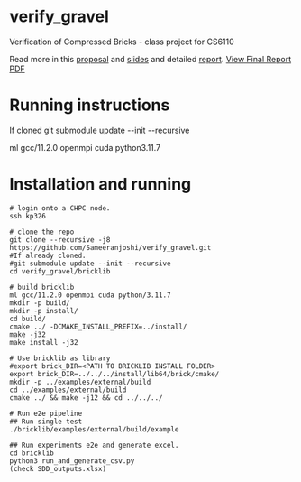 # verify_gravel
Verification of Compressed Bricks - class project for CS6110

Read more in this [proposal](https://docs.google.com/document/d/1uZaDDlo5LlQEcIfZqqymmbaPRtcTG0j47xhOMQLZwlo/edit?usp=sharing) and [slides](https://docs.google.com/presentation/d/1a98UeDvrW7s5jxWdjcV4WV_5v_Rpp96wxW16cZ6gFFE/edit?usp=sharing) and detailed [report](https://github.com/Sameeranjoshi/verify_gravel/blob/main/FINAL_REPORT_6110.pdf).
<a href="https://github.com/Sameeranjoshi/verify_gravel/blob/main/FINAL_REPORT_6110.pdf" target="_blank">View Final Report PDF</a>

# Running instructions


If cloned
git submodule update --init --recursive


ml gcc/11.2.0 openmpi cuda python3.11.7

# Installation and running

```
# login onto a CHPC node.
ssh kp326

# clone the repo
git clone --recursive -j8 https://github.com/Sameeranjoshi/verify_gravel.git
#If already cloned.
#git submodule update --init --recursive
cd verify_gravel/bricklib

# build bricklib
ml gcc/11.2.0 openmpi cuda python/3.11.7
mkdir -p build/
mkdir -p install/
cd build/
cmake ../ -DCMAKE_INSTALL_PREFIX=../install/
make -j32
make install -j32

# Use bricklib as library
#export brick_DIR=<PATH TO BRICKLIB INSTALL FOLDER>
export brick_DIR=../../../install/lib64/brick/cmake/
mkdir -p ../examples/external/build
cd ../examples/external/build
cmake ../ && make -j12 && cd ../../../

# Run e2e pipeline
## Run single test
./bricklib/examples/external/build/example

## Run experiments e2e and generate excel.
cd bricklib
python3 run_and_generate_csv.py
(check SDD_outputs.xlsx)
```
